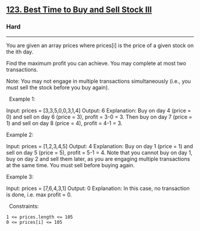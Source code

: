 <h2><a href="https://leetcode.com/problems/best-time-to-buy-and-sell-stock-iii/">123. Best Time to Buy and Sell Stock III</a></h2><h3>Hard</h3><hr>You are given an array prices where prices[i] is the price of a given stock on the ith day.

Find the maximum profit you can achieve. You may complete at most two transactions.

Note: You may not engage in multiple transactions simultaneously (i.e., you must sell the stock before you buy again).

 
Example 1:

Input: prices = [3,3,5,0,0,3,1,4]
Output: 6
Explanation: Buy on day 4 (price = 0) and sell on day 6 (price = 3), profit = 3-0 = 3.
Then buy on day 7 (price = 1) and sell on day 8 (price = 4), profit = 4-1 = 3.

Example 2:

Input: prices = [1,2,3,4,5]
Output: 4
Explanation: Buy on day 1 (price = 1) and sell on day 5 (price = 5), profit = 5-1 = 4.
Note that you cannot buy on day 1, buy on day 2 and sell them later, as you are engaging multiple transactions at the same time. You must sell before buying again.


Example 3:

Input: prices = [7,6,4,3,1]
Output: 0
Explanation: In this case, no transaction is done, i.e. max profit = 0.


 
Constraints:


	1 <= prices.length <= 105
	0 <= prices[i] <= 105

